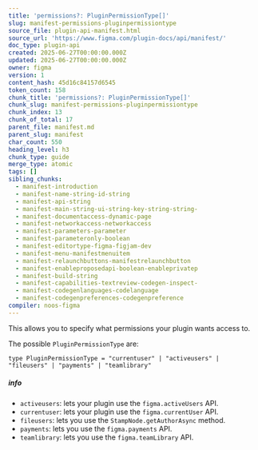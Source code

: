 ```yaml
---
title: 'permissions?: PluginPermissionType[]'
slug: manifest-permissions-pluginpermissiontype
source_file: plugin-api-manifest.html
source_url: 'https://www.figma.com/plugin-docs/api/manifest/'
doc_type: plugin-api
created: 2025-06-27T00:00:00.000Z
updated: 2025-06-27T00:00:00.000Z
owner: figma
version: 1
content_hash: 45d16c84157d6545
token_count: 158
chunk_title: 'permissions?: PluginPermissionType[]'
chunk_slug: manifest-permissions-pluginpermissiontype
chunk_index: 13
chunk_of_total: 17
parent_file: manifest.md
parent_slug: manifest
char_count: 550
heading_level: h3
chunk_type: guide
merge_type: atomic
tags: []
sibling_chunks:
  - manifest-introduction
  - manifest-name-string-id-string
  - manifest-api-string
  - manifest-main-string-ui-string-key-string-string-
  - manifest-documentaccess-dynamic-page
  - manifest-networkaccess-networkaccess
  - manifest-parameters-parameter
  - manifest-parameteronly-boolean
  - manifest-editortype-figma-figjam-dev
  - manifest-menu-manifestmenuitem
  - manifest-relaunchbuttons-manifestrelaunchbutton
  - manifest-enableproposedapi-boolean-enableprivatep
  - manifest-build-string
  - manifest-capabilities-textreview-codegen-inspect-
  - manifest-codegenlanguages-codelanguage
  - manifest-codegenpreferences-codegenpreference
compiler: noos-figma
---
```


This allows you to specify what permissions your plugin wants access to.

The possible `PluginPermissionType` are:

```
type PluginPermissionType = "currentuser" | "activeusers" | "fileusers" | "payments" | "teamlibrary"
```

##### info

- `activeusers`: lets your plugin use the `figma.activeUsers` API.
- `currentuser`: lets your plugin use the `figma.currentUser` API.
- `fileusers`: lets you use the `StampNode.getAuthorAsync` method.
- `payments`: lets you use the `figma.payments` API.
- `teamlibrary`: lets you use the `figma.teamLibrary` API.
